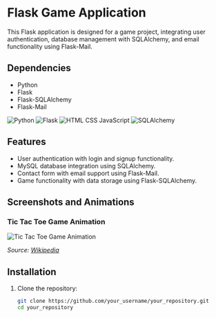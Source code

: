 # Flask Game Application

This Flask application is designed for a game project, integrating user authentication, database management with SQLAlchemy, and email functionality using Flask-Mail.

## Dependencies

- Python
- Flask
- Flask-SQLAlchemy
- Flask-Mail

![Python](https://www.python.org/static/img/python-logo.png)
![Flask](https://flask.palletsprojects.com/en/2.0.x/_images/flask-logo.png)
![HTML CSS JavaScript](https://upload.wikimedia.org/wikipedia/commons/thumb/6/61/HTML5_logo_and_wordmark.svg/200px-HTML5_logo_and_wordmark.svg.png)
![SQLAlchemy](https://upload.wikimedia.org/wikipedia/en/thumb/9/98/SQLAlchemy_logo.svg/200px-SQLAlchemy_logo.svg.png)

## Features

- User authentication with login and signup functionality.
- MySQL database integration using SQLAlchemy.
- Contact form with email support using Flask-Mail.
- Game functionality with data storage using Flask-SQLAlchemy.

## Screenshots and Animations

### Tic Tac Toe Game Animation

![Tic Tac Toe Game Animation](https://upload.wikimedia.org/wikipedia/commons/3/32/Tic_tac_toe_2.gif)

*Source: [Wikipedia](https://en.wikipedia.org/wiki/Tic-tac-toe)*

## Installation

1. Clone the repository:
   ```bash
   git clone https://github.com/your_username/your_repository.git
   cd your_repository
